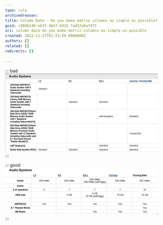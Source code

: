 ```yaml
---
type: rule
archivedreason: 
title: Column Data - Do you make matrix columns as simple as possible?
guid: c888b240-eb3f-4bb7-b915-7ad52a8a7d73
uri: column-data-do-you-make-matrix-columns-as-simple-as-possible
created: 2012-11-27T01:53:59.0000000Z
authors: []
related: []
redirects: []

---
```


::: bad  
![Figure: Bad example - Hard to read these columns](../../assets/bad-matrixcol.jpg)  
:::

<!--endintro-->


::: good  
![Figure: Good example - The whole table has been re-written and is now easier to understand](../../assets/good-matrixcol.jpg)  
:::

